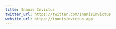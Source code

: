 ```yaml
---
title: Inanis Invictus
twitter_url: https://twitter.com/InanisInvictus
website_url: https://inanisinvictus.app
---
```

